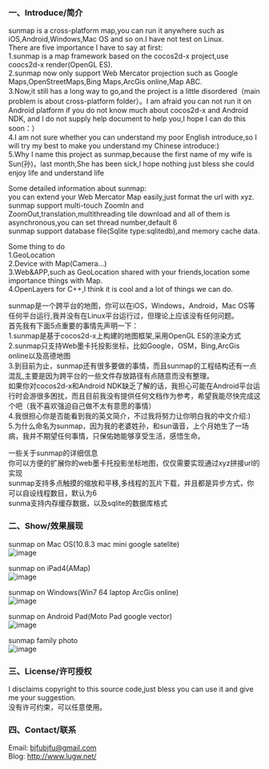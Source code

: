 ### 一、Introduce/简介

sunmap is a cross-platform map,you can run it anywhere such as iOS,Android,Windows,Mac OS and so on.I have not test on Linux.  
There are five importance I have to say at first:  
1.sunmap is a map framework based on the cocos2d-x project,use coocs2d-x render(OpenGL ES).  
2.sunmap now only support Web Mercator projection such as Google Maps,OpenStreetMaps,Bing Maps,ArcGis online,Map ABC.  
3.Now,it still has a long way to go,and the project is a little disordered（main problem is about cross-platform folder）。I am afraid you can not run it on Android platform if you do not know much about cocos2d-x and Android NDK,
and I do not supply help document to help you,I hope I can do this soon：）  
4.I am not sure whether you can understand my poor English introduce,so I will try my best to make you understand my Chinese introduce:)  
5.Why I name this project as sunmap,because the first name of my wife is Sun(孙)，last month,She has been sick,I hope nothing just bless she could enjoy life and understand life  

Some detailed information about sunmap:  
you can extend your Web Mercator Map easily,just format the url with xyz.  
sunmap support multi-touch ZoomIn and ZoomOut,translation,multithreading tile download and all of them is asynchronous,you can set thread number,default 6  
sunmap support database file(Sqlite type:sqlitedb),and memory cache data.  

Some thing to do  
1.GeoLocation  
2.Device with Map(Camera...)  
3.Web&APP,such as GeoLocation shared with your friends,location some importance things with Map.  
4.OpenLayers for C++,I think it is cool and a lot of things we can do.  

sunmap是一个跨平台的地图，你可以在iOS，Windows，Android，Mac OS等任何平台运行,我并没有在Linux平台运行过，但理论上应该没有任何问题。  
首先我有下面5点重要的事情先声明一下：  
1.sunmap是基于cocos2d-x上构建的地图框架,采用OpenGL ES的渲染方式  
2.sunmap只支持Web墨卡托投影坐标，比如Google，OSM，Bing,ArcGis online以及高德地图  
3.到目前为止，sunmap还有很多要做的事情，而且sunmap的工程结构还有一点混乱,主要是因为跨平台的一些文件存放路径有点随意而没有整理。  
如果你对cocos2d-x和Android NDK缺乏了解的话，我担心可能在Android平台运行时会游很多困扰，而且目前我没有提供任何文档作为参考，希望我能尽快完成这个吧（我不喜欢强迫自己做不太有意愿的事情）  
4.我很担心你是否能看到我的英文简介，不过我将努力让你明白我的中文介绍:)  
5.为什么命名为sunmap，因为我的老婆姓孙，和sun谐音，上个月她生了一场病，我并不期望任何事情，只保佑她能够享受生活，感悟生命。  

一些关于sunmap的详细信息  
你可以方便的扩展你的web墨卡托投影坐标地图，仅仅需要实现通过xyz拼接url的实现  
sunmap支持多点触摸的缩放和平移,多线程的瓦片下载，并且都是异步方式，你可以自设线程数目，默认为6  
sunma支持内存缓存数据，以及sqlite的数据库格式  

### 二、Show/效果展现

 sunmap on Mac OS(10.8.3 mac mini google satelite)  
 ![image](https://github.com/pasu/sunmap/raw/master/images/mac.png)
 
 sunmap on iPad4(AMap)  
 ![image](https://github.com/pasu/sunmap/raw/master/images/ipad4.png)
 
 sunmap on Windows(Win7 64 laptop ArcGis online)  
 ![image](https://github.com/pasu/sunmap/raw/master/images/win7.png)
 
 sunmap on Android Pad(Moto Pad google vector)  
 ![image](https://github.com/pasu/sunmap/raw/master/images/moto.png)
 
 sunmap family photo  
 ![image](https://github.com/pasu/sunmap/raw/master/images/family.png)

### 三、License/许可授权

I disclaims copyright to this source code,just bless you can use it and give me your suggestion.  
没有许可约束，可以任意使用。  

### 四、Contact/联系

Email: bjfubjfu@gmail.com  
Blog:   http://www.lugw.net/  

